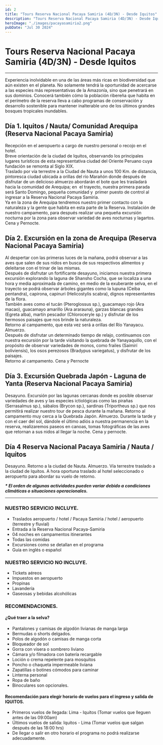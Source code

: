 ```yaml
---
id: 2
title: "Tours Reserva Nacional Pacaya Samiria (4D/3N) - Desde Iquitos"
description: "Tours Reserva Nacional Pacaya Samiria (4D/3N) - Desde Iquitos"
heroImage: "./images/pacayasamiria2.png"
pubDate: "Jul 30 2024"
---
```


# Tours Reserva Nacional Pacaya Samiria (4D/3N) - Desde Iquitos

---

Experiencia inolvidable en una de las áreas más ricas en biodiversidad que aún existen en el planeta. No solamente tendrá la oportunidad de acercarse a las especies más representativas de la Amazonía, sino que penetrará en sus dominios. Conocerá también cómo la población ribereña que habita en el perímetro de la reserva lleva a cabo programas de conservación y desarrollo sostenible para mantener inalterable uno de los últimos grandes bosques tropicales inundables.

## **Día 1. Iquitos / Nauta/ Comunidad Arequipa (Reserva Nacional Pacaya Samiria)**

Recepción en el aeropuerto a cargo de nuestro personal o recojo en el hotel.  
Breve orientación de la ciudad de Iquitos, observando los principales lugares turísticos de esta representativa ciudad del Oriente Peruano cuya fundación se remonta al Siglo XIX.  
Traslado por vía terrestre a la Ciudad de Nauta a unos 100 Km. de distancia, pintoresca ciudad ubicada a orillas del río Marañón donde después de disfrutar de un delicioso almuerzo abordarán el bote que les trasladará hacia la comunidad de Arequipa; en  el trayecto, nuestra primera parada será Santo Domingo, pequeña comunidad y  primer puesto de control al ingresar a la Reserva Nacional Pacaya Samiria.  
Ya en la zona de Arequipa tendremos nuestro primer contacto con la naturaleza y la gente que habita en esta parte de la Reserva. Instalación de nuestro campamento, para después realizar una pequeña excursión nocturna por la zona para observar variedad de aves nocturnas y lagartos. Cena y Pernocte.

## **Día 2. Excursión en la zona de Arequipa (Reserva Nacional Pacaya Samiria)**

Al despertar con las primeras luces de la mañana, podrá observar a las aves que salen de sus nidos en busca de sus respectivos alimentos y deleitarse con el trinar de las mismas.  
Después de disfrutar un fortificante desayuno, iniciamos nuestra primera excursión explorando la laguna de Shansho Cocha, que se localiza a una hora y media aproximada de camino, en medio de la exuberante selva, en el trayecto se podrá observar árboles gigantes como la lupuna (Ceiba pentandra), capirona, capinuri (Helicostylis scabra), dignos representantes de la flora.  
También aves como el tucán (Pteroglossus sp.), guacamayo rojo (Ara macao), guacamayo amarillo (Ara ararauna), garzas blancas grandes (Egreta alba), martín pescador (Chloroceryle sp.) y disfrutar de los hermosos paisajes que nos brinde la naturaleza.  
Retorno al campamento, que esta vez será a orillas del Río Yanayacu. Almuerzo.  
Después de disfrutar un determinado tiempo de relajo, continuamos con nuestra excursión por la tarde visitando la quebrada de Yanayaquillo, con el propósito de observar variedades de monos, como frailes (Saimirí boliviensis), los osos perezosos (Bradypus variegatus), y disfrutar de los paisajes.  
Retorno al campamento. Cena y Pernocte

## **Día 3. Excursión Quebrada Japón - Laguna de Yanta (Reserva Nacional Pacaya Samiria)**

Desayuno. Excursión por las lagunas cercanas donde es posible observar variedades de aves y las especies ictiológicas como las pirañas (Serrasalmus sp.), sábalos (Brycon sp.), sardinas (Triportheus sp.) que nos permitirá realizar nuestro tour de pesca durante la mañana. Retorno al campamento muy cerca a la Quebrada Japón. Almuerzo. Durante la tarde y con el caer del sol, dándole el último adiós a nuestra permanencia en la reserva, realizaremos paseos en canoas, tomas fotográficas de las aves que retornan a sus nidos al llegar la noche. Cena y pernocte.

## **Día 4 Reserva Nacional Pacaya Samiria / Nauta / Iquitos**

Desayuno. Retorno a la ciudad de Nauta. Almuerzo. Vía terrestre traslado a la ciudad de Iquitos. A hora oportuna traslado al hotel seleccionado o aeropuerto para abordar su vuelo de retorno.

**_\* El orden de algunas actividades pueden variar debido a condiciones climáticas o situaciones operacionales._**

---

### **NUESTRO SERVICIO INCLUYE.**

- Traslados aeropuerto / hotel / Pacaya Samiria / hotel / aeropuerto (terrestre y fluvial)
- Entrada a la Reserva Nacional Pacaya-Samiria
- 04 noches en campamentos itinerantes
- Todas las comidas
- Excursiones como se detallan en el programa
- Guía en inglés o español

### **NUESTRO SERVICIO NO INCLUYE.**

- Tickets aéreos
- Impuestos en aeropuerto
- Propinas
- Lavandería
- Gaseosas y bebidas alcohólicas

### **RECOMENDACIONES.**

#### ¿Qué traer a la selva?

- Pantalones y camisas de algodón livianas de manga larga
- Bermudas o shorts delgados.
- Polos de algodón o camisas de manga corta
- Bloqueador de sol
- Gorra con visera o sombrero liviano
- Cámara y/o filmadora con batería recargable
- Loción o crema repelente para mosquitos
- Poncho o chaqueta impermeable liviana
- Zapatillas o botines cómodos para caminar
- Linterna personal
- Ropa de baño
- Binoculares son opcionales.

#### Recomendación para elegir horario de vuelos para el ingreso y salida de IQUITOS.

- Primeros vuelos de llegada: Lima - Iquitos (Tomar vuelos que lleguen antes de las 09:00am)
- Últimos vuelos de salida: Iquitos - Lima (Tomar vuelos que salgan después de las 18:00 hrs)
- De llegar o salir en otro horario el programa no podrá realizarse adecuadamente.
